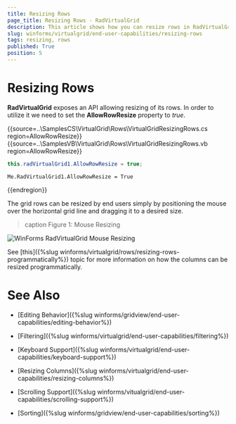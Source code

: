 ```yaml
---
title: Resizing Rows
page_title: Resizing Rows - RadVirtualGrid
description: This article shows how you can resize rows in RadVirtualGrid at runtime. 
slug: winforms/virtualgrid/end-user-capabilities/resizing-rows
tags: resizing, rows
published: True
position: 5
---
```


# Resizing Rows

__RadVirtualGrid__ exposes an API allowing resizing of its rows. In order to utilize it we need to set the __AllowRowResize__ property to *true*.

{{source=..\SamplesCS\VirtualGrid\Rows\VirtualGridResizingRows.cs region=AllowRowResize}} 
{{source=..\SamplesVB\VirtualGrid\Rows\VirtualGridResizingRows.vb region=AllowRowResize}}
````C#
this.radVirtualGrid1.AllowRowResize = true;

````
````VB.NET
Me.RadVirtualGrid1.AllowRowResize = True

```` 



{{endregion}}

The grid rows can be resized by end users simply by positioning the mouse over the horizontal grid line and dragging it to a desired size.

>caption Figure 1: Mouse Resizing

![WinForms RadVirtualGrid Mouse Resizing](images/virtualgrid-end-user-capabilities-resizing-rows001.gif)

See [this]({%slug winforms/virtualgrid/rows/resizing-rows-programmatically%}) topic for more information on how the columns can be resized programmatically.

# See Also
* [Editing Behavior]({%slug winforms/gridview/end-user-capabilities/editing-behavior%})

* [Filtering]({%slug winforms/virtualgrid/end-user-capabilities/filtering%})

* [Keyboard Support]({%slug winforms/virtualgrid/end-user-capabilities/keyboard-support%})

* [Resizing Columns]({%slug winforms/virtualgrid/end-user-capabilities/resizing-columns%})

* [Scrolling Support]({%slug winforms/vitualgrid/end-user-capabilities/scrolling-support%})

* [Sorting]({%slug winforms/gridview/end-user-capabilities/sorting%})

